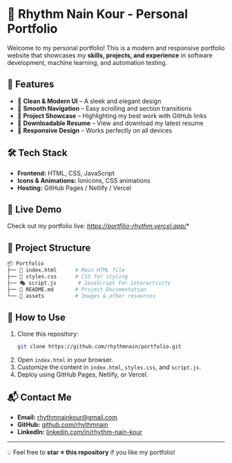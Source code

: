 # 🎨 Rhythm Nain Kour - Personal Portfolio

Welcome to my personal portfolio! This is a modern and responsive portfolio website that showcases my **skills, projects, and experience** in software development, machine learning, and automation testing.

## 🚀 Features
- 🔹 **Clean & Modern UI** – A sleek and elegant design
- 🔹 **Smooth Navigation** – Easy scrolling and section transitions
- 🔹 **Project Showcase** – Highlighting my best work with GitHub links
- 🔹 **Downloadable Resume** – View and download my latest resume
- 🔹 **Responsive Design** – Works perfectly on all devices

## 🛠️ Tech Stack
- **Frontend:** HTML, CSS, JavaScript
- **Icons & Animations:** Ionicons, CSS animations
- **Hosting:** GitHub Pages / Netlify / Vercel



## 🔗 Live Demo
Check out my portfolio live: *https://portfilio-rhythm.vercel.app/**

## 📂 Project Structure
```bash
📦 Portfolio
├── 📄 index.html      # Main HTML file
├── 🎨 styles.css      # CSS for styling
├── 🎭 script.js       # JavaScript for interactivity
├── 📜 README.md       # Project Documentation
└── 📁 assets          # Images & other resources
```

## 📌 How to Use
1. Clone this repository:
   ```bash
   git clone https://github.com/rhythmnain/portfolio.git
   ```
2. Open `index.html` in your browser.
3. Customize the content in `index.html`, `styles.css`, and `script.js`.
4. Deploy using GitHub Pages, Netlify, or Vercel.

## 📬 Contact Me
- **Email:** [rhythmnainkour@gmail.com](mailto:rhythmnainkour@gmail.com)
- **GitHub:** [github.com/rhythmnain](https://github.com/rhythmnain)
- **LinkedIn:** [linkedin.com/in/rhythm-nain-kour](https://www.linkedin.com/in/rhythm-nain-kour-8b7017247/)

---

💡 Feel free to **star ⭐ this repository** if you like my portfolio!
